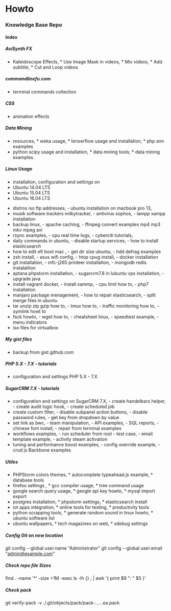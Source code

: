 
Howto
=====
 
### Knowledge Base Repo

#### Index

##### AviSynth FX

* Kaleidoscope Effects, * Use Image Mask in videos, * Mix videos, * Add subtitle, * Cut and Loop videos

##### commandlinefu.com 

- terminal commands collection

##### CSS 

- animation effects

##### Data Mining

* resources, * weka usage, * tenserflow usage and installation, * php ann examples
* python scipy usage and installation, * data mining tools, * data mining examples

##### Linux Usage

* installation, configuration and settings on 
* Ubuntu 14.04 LTS
* Ubuntu 15.04 LTS
* Ubuntu 16.04 LTS

- distros iso ftp addresses, - ubuntu installation on macbook pro 13,  
- musik software trackers milkytracker, - antivirus sophos, - lampp xampp installation 
- backup linux, - apache caching, - ffmpeg convert examples mp4 mp3 mkv mpeg avi
- rsync examples, - cpu real time logs, - cyberciti tutorials, 
- daily commands in ubuntu, - disable startup services, - how to install elasticsearch
- how to edit efi boot mac , - get dir size ubuntu, - hdd defrag examples
- zsh install, - asus wifi config, - htop cpug install, - docker installation
- git installation, - mfc-j265 printeer installation, - mongodb redis instalaltion
- aptana phpstorm installation, - sugarcrm7.8 in lubuntu vps installation, - upgrade java
- install vagrant docker, - install xammp, - cpu limit how to, - php7 installation
- manjaro package menagement, - how to repair elasticsearch, - split merge files in ubuntu
- tar unzip zip gzip how to, - tmux how to, - traffic monitoring how to, - symlink howt to
- fsck howto, - wget how to, - cheatsheet linux, - speedtest example, - menu indicators
- iso files for virtualbox

##### My gist files

 - backup from gist.github.com
 
##### PHP 5.X - 7.X - tutorials 
 
 - configuration and settings PHP 5.X - 7.X
  
 
##### SugarCRM 7.X - tutorials 
 
 - configuration and settings on SugarCRM 7.X,  - create handelbars helper,  - create audit logic hook,  - create scheduled job
 - create custom filter,  - disable subpanel action buttons,  - disable password rules,  - get key from dropdown by value
 - set link as bwc,  - team manipulation,  - API examples,  - SQL reports,  - chinese font install,  - repair from terminal examples
 - workflows examples,  - run scheduler from root - test case,  - email template example,  - activity steam activation
 - tuning and performance boost examples,  - config override example,  - crud js Backbone examples      
 
##### Utiles

* PHPStorm colors themes, * autocomplete typeahead.js example, * database tools
* firefox settings , * gcc compiler usage, * tree command usage 
* google search query usage, * geogle api key howto, * mysql import export
* postgres installation, * phpstorm settings, * elasticsearch install
* iot apps integration, * online tools for testing, * productivity tools
* python scrapping tools, * generate random sound in linux howto, * ubuntu software list
* ubuntu wallpapers, * tech magazines on web, * xdebug settings



##### Config Git on new location
git config --global user.name "Administrator"
git config --global user.email "admin@example.com"

##### Check repo file Sizes
find . -name '*' -size +1M -exec ls -lh {} \; | awk '{ print $9 ": " $5 }'


##### Check pack
git verify-pack -v ./.git/objects/pack/pack-......ea.pack
 
 
 



